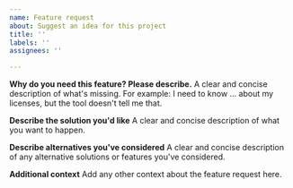 ```yaml
---
name: Feature request
about: Suggest an idea for this project
title: ''
labels: ''
assignees: ''

---
```


**Why do you need this feature? Please describe.**
A clear and concise description of what's missing. For example: I need to know ... about my licenses, but the tool doesn't tell me that.

**Describe the solution you'd like**
A clear and concise description of what you want to happen.

**Describe alternatives you've considered**
A clear and concise description of any alternative solutions or features you've considered.

**Additional context**
Add any other context about the feature request here.
